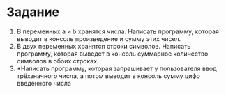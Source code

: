 # Задание

1. В переменных a и b хранятся числа. Написать программу, которая выводит в консоль произведение и сумму этих чисел.
2. В двух переменных хранятся строки символов. Написать программу, которая выведет в консоль суммарное количество символов в обоих строках.
3. \*Написать программу, которая запрашивает у пользователя ввод трёхзначного числа, а потом выводит в консоль сумму цифр введённого числа